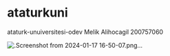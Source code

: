 # ataturkuni
ataturk-unuiversitesi-odev
Melik Alihocagil
200757060

![.Screenshot from 2024-01-17 16-50-07.png…]()
